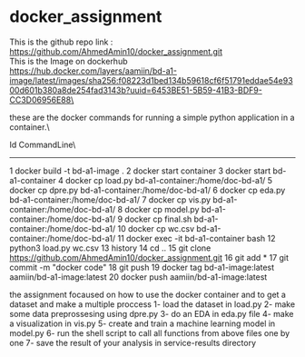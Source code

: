 # docker_assignment


 This is the github repo link : \
  https://github.com/AhmedAmin10/docker_assignment.git \
 This is the Image on dockerhub\
  https://hub.docker.com/layers/aamiin/bd-a1-image/latest/images/sha256:f08223d1bed134b59618cf6f51791eddae54e9300d601b380a8de254fad3143b?uuid=6453BE51-5B59-41B3-BDF9-CC3D06956E88\ 

these are the docker commands  for running a simple python application in a container.\
  
Id CommandLine\
-- -----------
1 docker build -t bd-a1-image .
2 docker start container
3 docker start bd-a1-container
4 docker cp load.py bd-a1-container:/home/doc-bd-a1/
5 docker cp dpre.py bd-a1-container:/home/doc-bd-a1/
6 docker cp eda.py bd-a1-container:/home/doc-bd-a1/
7 docker cp vis.py bd-a1-container:/home/doc-bd-a1/
8 docker cp model.py bd-a1-container:/home/doc-bd-a1/
9 docker cp final.sh bd-a1-container:/home/doc-bd-a1/
10 docker cp wc.csv bd-a1-container:/home/doc-bd-a1/
11 docker exec -it bd-a1-container bash
12 python3 load.py wc.csv
13 history
14 cd ..
15 git clone https://github.com/AhmedAmin10/docker_assignment.git
16 git add *
17 git commit -m "docker code"
18 git push
19 docker tag bd-a1-image:latest aamiin/bd-a1-image:latest
20 docker push aamiin/bd-a1-image:latest

the assignment focaused on how to use the docker container and to get a dataset and make a multiple proccess
1- load the dataset in load.py
2- make some data preprossesing  using dpre.py
3- do an EDA in eda.py file 
4- make a visualization in vis.py 
5-  create and train a machine learning model in model.py
6- run the shell script to call all functions from above files one by one
7- save the result of your analysis in service-results directory
